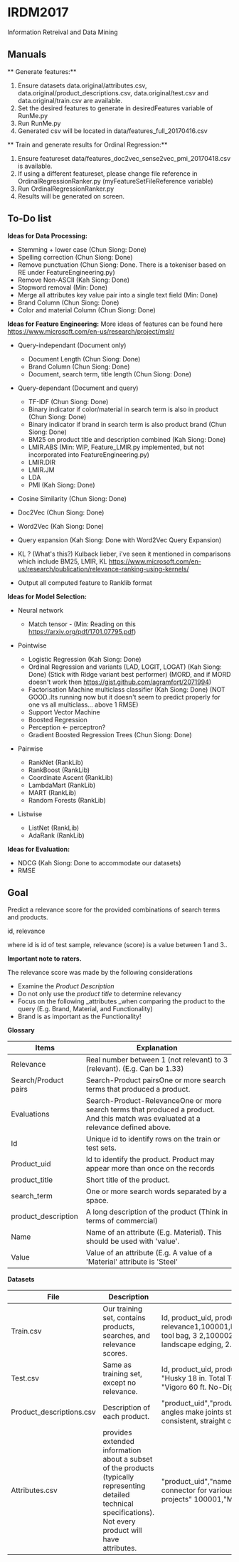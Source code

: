 # IRDM2017
Information Retreival and Data Mining

## Manuals
** Generate features:**
1. Ensure datasets data.original/attributes.csv, data.original/product_descriptions.csv, data.original/test.csv and data.original/train.csv are available.
1. Set the desired features to generate in desiredFeatures variable of RunMe.py
2. Run RunMe.py
3. Generated csv will be located in data/features_full_20170416.csv

** Train and generate results for Ordinal Regression:**
1. Ensure featureset data/features_doc2vec_sense2vec_pmi_20170418.csv is available.
2. If using a different featureset, please change file reference in OrdinalRegressionRanker.py (myFeatureSetFileReference variable)
3. Run OrdinalRegressionRanker.py
4. Results will be generated on screen.



## To-Do list
**Ideas for Data Processing:**
+ Stemming + lower case (Chun Siong: Done)
+ Spelling correction (Chun Siong: Done)
+ Remove punctuation (Chun Siong: Done. There is a tokeniser based on RE under FeatureEngineering.py)
+ Remove Non-ASCII (Kah Siong: Done)
+ Stopword removal (Min: Done)
+ Merge all attributes key value pair into a single text field (Min: Done)
+ Brand Column (Chun Siong: Done)
+ Color and material Column (Chun Siong: Done)

**Ideas for Feature Engineering:**
More ideas of features can be found here https://www.microsoft.com/en-us/research/project/mslr/
+ Query-independant (Document only)
    + Document Length (Chun Siong: Done)
    + Brand Column (Chun Siong: Done)
    + Document, search term, title length (Chun Siong: Done)
+ Query-dependant (Document and query)
    + TF-IDF (Chun Siong: Done)
    + Binary indicator if color/material in search term is also in product (Chun Siong: Done)
    + Binary indicator if brand in search term is also product brand (Chun Siong: Done)
    + BM25 on product title and description combined (Kah Siong: Done)
    + LMIR.ABS (Min: WIP, Feature_LMIR.py implemented, but not incorporated into FeatureEngineering.py)
    + LMIR.DIR
    + LMIR.JM
    + LDA
    + PMI (Kah Siong: Done)

+ Cosine Similarity (Chun Siong: Done)
+ Doc2Vec (Chun Siong: Done)
+ Word2Vec (Kah Siong: Done)
+ Query expansion (Kah Siong: Done with Word2Vec Query Expansion)
+ KL ? (What's this?) Kulback lieber, i've seen it mentioned in comparisons which include BM25, LMIR, KL https://www.microsoft.com/en-us/research/publication/relevance-ranking-using-kernels/
+ Output all computed feature to Ranklib format

**Ideas for Model Selection:**
+ Neural network
    + Match tensor - (Min: Reading on this https://arxiv.org/pdf/1701.07795.pdf)

+ Pointwise
    + Logistic Regression (Kah Siong: Done)
    + Ordinal Regression and variants (LAD, LOGIT, LOGAT) (Kah Siong: Done) (Stick with Ridge variant best performer) (MORD, and if MORD doesn't work then https://gist.github.com/agramfort/2071994)
    + Factorisation Machine multiclass classifier (Kah Siong: Done) (NOT GOOD..Its running now but it doesn't seem to predict properly for one vs all multiclass... above 1 RMSE)
    + Support Vector Machine 
    + Boosted Regression
    + Perception <- perceptron? 
    + Gradient Boosted Regression Trees (Chun Siong: Done)

+ Pairwise
    + RankNet (RankLib)
    + RankBoost (RankLib)
    + Coordinate Ascent (RankLib)
    + LambdaMart (RankLib)
    + MART (RankLib)
    + Random Forests (RankLib)

+ Listwise
    + ListNet (RankLib)
    + AdaRank (RankLib)

**Ideas for Evaluation:**
+ NDCG (Kah Siong: Done to accommodate our datasets)
+ RMSE

## Goal

Predict a relevance score for the provided combinations of search terms and products.

id, relevance

where id is id of test sample, relevance (score) is a value between 1 and 3..

**Important note to raters.**

The relevance score was made by the following considerations

- Examine the _Product Description_
- Do not only use the _product title_ to determine relevancy
- Focus on the following _attributes _when comparing the product to the query (E.g. Brand, Material, and Functionality)
- Brand is as important as the Functionality!

**Glossary**

| Items | Explanation |
| --- | --- |
| Relevance | Real number between 1 (not relevant) to 3 (relevant). (E.g. Can be 1.33) |
| Search/Product pairs | Search-Product pairsOne or more search terms that produced a product. |
| Evaluations | Search-Product-RelevanceOne or more search terms that produced a product. And this match was evaluated at a relevance defined above. |
| Id | Unique id to identify rows on the train or test sets. |
| Product\_uid | Id to identify the product. Product may appear more than once on the records |
| product\_title | Short title of the product. |
| search\_term | One or more search words separated by a space. |
| product\_description | A long description of the product (Think in terms of commercial) |
| Name | Name of an attribute (E.g. Material). This should be used with &#39;value&#39;. |
| Value | Value of an attribute (E.g. A value of a &#39;Material&#39; attribute is &#39;Steel&#39; |



**Datasets**

| File | Description | Sample |
| --- | --- | --- |
| Train.csv | Our training set, contains products, searches, and relevance scores. | Id, product\_uid, product\_title, search\_term, relevance1,100001,Husky 18 in. Total Tech Bag , husky tool bag, 3 2,100002, Vigoro 60 ft. No-Dig Edging, landscape edging, 2.67 |
| Test.csv | Same as training set, except no relevance. | Id, product\_uid, product\_title, search\_term1,100001, &quot;Husky 18 in. Total Tech Bag , husky tool bag&quot; 2,100002, &quot;Vigoro 60 ft. No-Dig Edging&quot;, &quot;landscape edging&quot; |
| Product\_descriptions.csv | Description of each product. | &quot;product\_uid&quot;,&quot;product\_description&quot;100001,&quot;Not only do angles make joints stronger, they also provide more consistent, straight corners. …. SD screws&quot; |
| Attributes.csv | provides extended information about a subset of the products (typically representing detailed technical specifications). Not every product will have attributes.  | &quot;product\_uid&quot;,&quot;name&quot;,&quot;value&quot;100001,&quot;Bullet01&quot;,&quot;Versatile connector for various 90° connections and home repair projects&quot; 100001,&quot;Material&quot;,&quot;Galvanized Steel&quot; |
